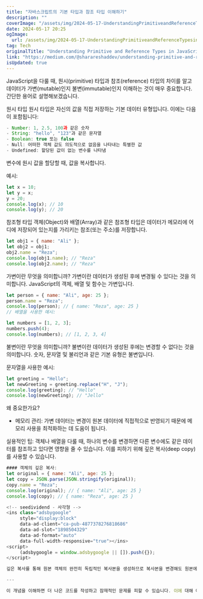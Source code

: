 ```yaml
---
title: "자바스크립트의 기본 타입과 참조 타입 이해하기"
description: ""
coverImage: "/assets/img/2024-05-17-UnderstandingPrimitiveandReferenceTypesinJavaScript_0.png"
date: 2024-05-17 20:25
ogImage:
  url: /assets/img/2024-05-17-UnderstandingPrimitiveandReferenceTypesinJavaScript_0.png
tag: Tech
originalTitle: "Understanding Primitive and Reference Types in JavaScript"
link: "https://medium.com/@sharareshaddev/understanding-primitive-and-reference-types-in-javascript-1994e307de0b"
isUpdated: true
---
```


JavaScript을 다룰 때, 원시(primitive) 타입과 참조(reference) 타입의 차이를 알고 데이터가 가변(mutable)인지 불변(immutable)인지 이해하는 것이 매우 중요합니다. 간단한 용어로 설명해보겠습니다.

원시 타입
원시 타입은 자신의 값을 직접 저장하는 기본 데이터 유형입니다. 이에는 다음이 포함됩니다:

```js
- Number: 1, 2.5, 100과 같은 숫자
- String: "hello", "123"과 같은 문자열
- Boolean: true 또는 false
- Null: 어떠한 객체 값도 의도적으로 없음을 나타내는 특별한 값
- Undefined: 할당된 값이 없는 변수를 나타냄
```

변수에 원시 값을 할당할 때, 값을 복사합니다.

<!-- seedividend - 사각형 -->

<ins class="adsbygoogle"
     style="display:block"
     data-ad-client="ca-pub-4877378276818686"
     data-ad-slot="1898504329"
     data-ad-format="auto"
     data-full-width-responsive="true"></ins>

<script>
     (adsbygoogle = window.adsbygoogle || []).push({});
</script>

예시:

```js
let x = 10;
let y = x;
y = 20;
console.log(x); // 10
console.log(y); // 20
```

참조형 타입
객체(Object)와 배열(Array)과 같은 참조형 타입은 데이터가 메모리에 어디에 저장되어 있는지를 가리키는 참조(또는 주소)를 저장합니다.

```js
let obj1 = { name: "Ali" };
let obj2 = obj1;
obj2.name = "Reza";
console.log(obj1.name); // "Reza"
console.log(obj2.name); // "Reza"
```

<!-- seedividend - 사각형 -->

<ins class="adsbygoogle"
     style="display:block"
     data-ad-client="ca-pub-4877378276818686"
     data-ad-slot="1898504329"
     data-ad-format="auto"
     data-full-width-responsive="true"></ins>

<script>
     (adsbygoogle = window.adsbygoogle || []).push({});
</script>

가변이란 무엇을 의미합니까?
가변이란 데이터가 생성된 후에 변경될 수 있다는 것을 의미합니다. JavaScript의 객체, 배열 및 함수는 가변입니다.

```js
let person = { name: "Ali", age: 25 };
person.name = "Reza";
console.log(person); // { name: "Reza", age: 25 }
// 배열을 사용한 예시:

let numbers = [1, 2, 3];
numbers.push(4);
console.log(numbers); // [1, 2, 3, 4]
```

불변이란 무엇을 의미합니까?
불변이란 데이터가 생성된 후에는 변경할 수 없다는 것을 의미합니다. 숫자, 문자열 및 불리언과 같은 기본 유형은 불변입니다.

문자열을 사용한 예시:

<!-- seedividend - 사각형 -->

<ins class="adsbygoogle"
     style="display:block"
     data-ad-client="ca-pub-4877378276818686"
     data-ad-slot="1898504329"
     data-ad-format="auto"
     data-full-width-responsive="true"></ins>

<script>
     (adsbygoogle = window.adsbygoogle || []).push({});
</script>

```js
let greeting = "Hello";
let newGreeting = greeting.replace("H", "J");
console.log(greeting); // "Hello"
console.log(newGreeting); // "Jello"
```

왜 중요한가요?

- 메모리 관리: 가변 데이터는 변경이 원본 데이터에 직접적으로 반영되기 때문에 메모리 사용을 최적화하는 데 도움이 됩니다.

실용적인 팁:
객체나 배열을 다룰 때, 하나의 변수를 변경하면 다른 변수에도 같은 데이터를 참조하고 있다면 영향을 줄 수 있습니다. 이를 피하기 위해 깊은 복사(deep copy)를 사용할 수 있습니다.

```js
#### 객체의 깊은 복사:
let original = { name: "Ali", age: 25 };
let copy = JSON.parse(JSON.stringify(original));
copy.name = "Reza";
console.log(original); // { name: "Ali", age: 25 }
console.log(copy); // { name: "Reza", age: 25 }

<!-- seedividend - 사각형 -->
<ins class="adsbygoogle"
     style="display:block"
     data-ad-client="ca-pub-4877378276818686"
     data-ad-slot="1898504329"
     data-ad-format="auto"
     data-full-width-responsive="true"></ins>
<script>
     (adsbygoogle = window.adsbygoogle || []).push({});
</script>

깊은 복사를 통해 원본 객체의 완전히 독립적인 복사본을 생성하므로 복사본을 변경해도 원본에는 영향을 미치지 않습니다.

---

이 개념을 이해하면 더 나은 코드를 작성하고 잠재적인 문제를 피할 수 있습니다. 이에 대해 어떻게 생각하시나요? 생각과 경험을 공유해 주세요!
```
